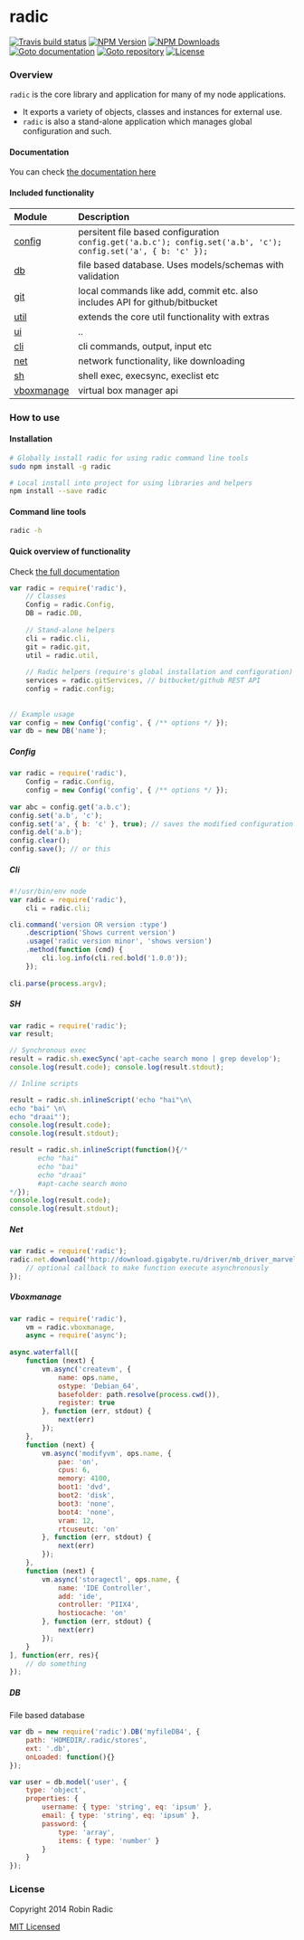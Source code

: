 # radic
[![Travis build status](https://img.shields.io/travis/RobinRadic/node-radic.svg)](http://travis-ci.org/RobinRadic/node-radic)
[![NPM Version](https://img.shields.io/npm/v/radic.svg)](http://npmjs.org/package/radic)
[![NPM Downloads](https://img.shields.io/npm/dm/radic.svg)](http://npmjs.org/package/radic)
[![Goto documentation](http://img.shields.io/badge/goto-documentation-orange.svg)](http://robin.radic.nl/node-radic)
[![Goto repository](http://img.shields.io/badge/goto-repository-orange.svg)](https://github.com/robinradic/node-radic)
[![License](http://img.shields.io/badge/license-MIT-blue.svg)](http://radic.mit-license.org)


### Overview
`radic` is the core library and application for many of my node applications.
 
- It exports a variety of objects, classes and instances for external use.   
- `radic` is also a stand-alone application which manages global configuration and such.
  

  
#### Documentation
You can check [the documentation here](http://robin.radic.nl/node-radic)
  
    
    
#### Included functionality

| Module | Description |
|:-------|:------------|
| [config](http://robin.radic.nl/node-radic/Config.html) | persitent file based configuration `config.get('a.b.c'); config.set('a.b', 'c'); config.set('a', { b: 'c' });` |
| [db](http://robin.radic.nl/node-radic/DB.html) | file based database. Uses models/schemas with validation |
| [git](http://robin.radic.nl/node-radic/git.html) | local commands like add, commit etc. also includes API for github/bitbucket |
| [util](http://robin.radic.nl/node-radic/util.html) | extends the core util functionality with extras |
| [ui](http://robin.radic.nl/node-radic/ui.html) | .. |
| [cli](http://robin.radic.nl/node-radic/cli.html) | cli commands, output, input etc |
| [net](http://robin.radic.nl/node-radic/net.html) | network functionality, like downloading |
| [sh](http://robin.radic.nl/node-radic/sh.html) | shell exec, execsync, execlist etc |
| [vboxmanage](http://robin.radic.nl/node-radic/vboxmanage.html) | virtual box manager api |
  
  
### How to use
  
#### Installation
```bash
# Globally install radic for using radic command line tools
sudo npm install -g radic

# Local install into project for using libraries and helpers
npm install --save radic
```
  
  
#### Command line tools
```bash
radic -h
```
  
#### Quick overview of functionality
Check [the full documentation](http://robin.radic.nl/node-radic)

```javascript
var radic = require('radic'),
    // Classes
    Config = radic.Config,
    DB = radic.DB,
    
    // Stand-alone helpers
    cli = radic.cli,
    git = radic.git,
    util = radic.util,
    
    // Radic helpers (require's global installation and configuration)
    services = radic.gitServices, // bitbucket/github REST API 
    config = radic.config;   
 
 
// Example usage
var config = new Config('config', { /** options */ });
var db = new DB('name');
```

##### Config
```javascript
var radic = require('radic'),
    Config = radic.Config,
    config = new Config('config', { /** options */ });
    
var abc = config.get('a.b.c'); 
config.set('a.b', 'c'); 
config.set('a', { b: 'c' }, true); // saves the modified configuration to file
config.del('a.b');
config.clear();
config.save(); // or this
```
  
  
##### Cli
```javascript
#!/usr/bin/env node
var radic = require('radic'),
    cli = radic.cli;

cli.command('version OR version :type')
    .description('Shows current version')
    .usage('radic version minor', 'shows version')
    .method(function (cmd) {
        cli.log.info(cli.red.bold('1.0.0'));
    });
    
cli.parse(process.argv);
```
  
  
##### SH
```javascript
var radic = require('radic');
var result;

// Synchronous exec
result = radic.sh.execSync('apt-cache search mono | grep develop');
console.log(result.code); console.log(result.stdout);

// Inline scripts

result = radic.sh.inlineScript('echo "hai"\n\
echo "bai" \n\
echo "draai"');
console.log(result.code);
console.log(result.stdout);

result = radic.sh.inlineScript(function(){/*
       echo "hai"
       echo "bai"
       echo "draai"
       #apt-cache search mono
*/});
console.log(result.code);
console.log(result.stdout);
```
  
  
##### Net
```javascript
var radic = require('radic');
radic.net.download('http://download.gigabyte.ru/driver/mb_driver_marvell_bootdisk_w7w8.exe', __dirname, { /* options */ }, function(){
    // optional callback to make function execute asynchronously
});
```
  
  
##### Vboxmanage
```javascript
var radic = require('radic'),
    vm = radic.vboxmanage,
    async = require('async');
    
async.waterfall([
    function (next) {
        vm.async('createvm', {
            name: ops.name,
            ostype: 'Debian_64',
            basefolder: path.resolve(process.cwd()),
            register: true
        }, function (err, stdout) {
            next(err)
        });
    },
    function (next) {
        vm.async('modifyvm', ops.name, {
            pae: 'on',
            cpus: 6,
            memory: 4100,
            boot1: 'dvd',
            boot2: 'disk',
            boot3: 'none',
            boot4: 'none',
            vram: 12,
            rtcuseutc: 'on'
        }, function (err, stdout) {
            next(err)
        });
    },
    function (next) {
        vm.async('storagectl', ops.name, {
            name: 'IDE Controller',
            add: 'ide',
            controller: 'PIIX4',
            hostiocache: 'on'
        }, function (err, stdout) {
            next(err)
        });
    }
], function(err, res){
    // do something
});
```
  
  
##### DB
File based database 

```javascript
var db = new require('radic').DB('myfileDB4', {
    path: 'HOMEDIR/.radic/stores',
    ext: '.db',
    onLoaded: function(){}
});

var user = db.model('user', {
    type: 'object',
    properties: {
        username: { type: 'string', eq: 'ipsum' },
        email: { type: 'string', eq: 'ipsum' },
        password: {
            type: 'array',
            items: { type: 'number' }
        }
    }
});
```

  

### License
Copyright 2014 Robin Radic 

[MIT Licensed](http://radic.mit-license.org)

